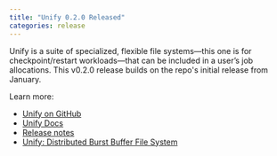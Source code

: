 ```yaml
---
title: "Unify 0.2.0 Released"
categories: release
---
```


Unify is a suite of specialized, flexible file systems&mdash;this one is for checkpoint/restart workloads&mdash;that can be included in a user’s job allocations. This v0.2.0 release builds on the repo's initial release from January.

Learn more:
- [Unify on GitHub](https://github.com/LLNL/UnifyFS)
- [Unify Docs](https://unifyfs.readthedocs.io/en/latest/)
- [Release notes](https://github.com/LLNL/UnifyFS/releases/tag/v0.2.0)
- [Unify: Distributed Burst Buffer File System](https://computing.llnl.gov/projects/unify)
